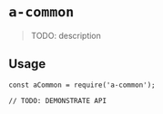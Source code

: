# `a-common`

> TODO: description

## Usage

```
const aCommon = require('a-common');

// TODO: DEMONSTRATE API
```
